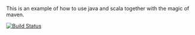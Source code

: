 This is an example of how to use java and scala together with the magic of maven.

[![Build Status](https://travis-ci.org/camminati/maven-scala.svg?branch=javasrc)](https://travis-ci.org/camminati/maven-scala)
